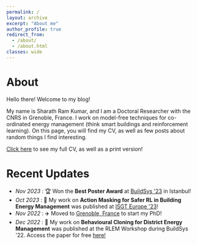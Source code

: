 ```yaml
---
permalink: /
layout: archive
excerpt: "About me"
author_profile: true
redirect_from: 
  - /about/
  - /about.html
classes: wide
---
```

# About

Hello there! Welcome to my blog!

My name is Sharath Ram Kumar, and I am a Doctoral Researcher with the CNRS in Grenoble, France. I work on model-free techniques for co-ordinated energy management (think smart buildings and reinforcement learning). On this page, you will find my CV, as well as few posts about random things I find interesting.

[Click here](/cv) to see my full CV, as well as a print version!

# Recent Updates
 
  + *Nov 2023* : 🏆 Won the **Best Poster Award** at [BuildSys '23](https://buildsys.acm.org/2023/) in Istanbul!
  + *Oct 2023* : 📜 My work on **Action Masking for Safer RL in Building Energy Management** was published at [ISGT Europe '23](https://attend.ieee.org/isgt-europe-2023/)!  
  + *Nov 2022* : ✈️ Moved to [Grenoble, France](https://en.wikipedia.org/wiki/Grenoble) to start my PhD!
  + *Dec 2022* : 📜 My work on **Behavioural Cloning for District Energy Management** was published at the RLEM Workshop during BuildSys '22. Access the paper for free [here!]( https://dl.acm.org/doi/10.1145/3563357.3566165?cid=99660656010)